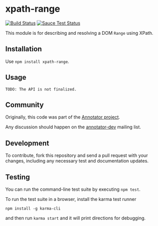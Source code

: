 # xpath-range

[![Build Status](https://travis-ci.org/openannotation/xpath-range.svg?branch=master)](https://travis-ci.org/openannotation/xpath-range)
[![Sauce Test Status](https://saucelabs.com/browser-matrix/xpath-range.svg)](https://saucelabs.com/u/xpath-range)

This module is for describing and resolving a DOM `Range` using XPath.

## Installation

Use `npm install xpath-range`.

## Usage

    TODO: The API is not finalized.

## Community

Originally, this code was part of the
[Annotator project](http://annotatorjs.org/).

Any discussion should happen on the
[annotator-dev](https://lists.okfn.org/mailman/listinfo/annotator-dev) mailing
list.

## Development

To contribute, fork this repository and send a pull request with your changes,
including any necessary test and documentation updates.

## Testing

You can run the command-line test suite by executing `npm test`.

To run the test suite in a browser, install the karma test runner

    npm install -g karma-cli

and then run `karma start` and it will print directions for debugging.
